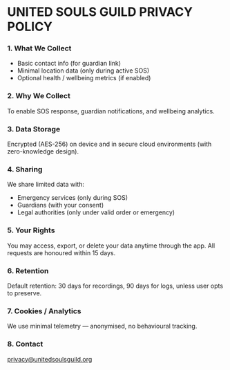 # UNITED SOULS GUILD PRIVACY POLICY

### 1. What We Collect
- Basic contact info (for guardian link)
- Minimal location data (only during active SOS)
- Optional health / wellbeing metrics (if enabled)

### 2. Why We Collect
To enable SOS response, guardian notifications, and wellbeing analytics.

### 3. Data Storage
Encrypted (AES-256) on device and in secure cloud environments (with zero-knowledge design).

### 4. Sharing
We share limited data with:
- Emergency services (only during SOS)
- Guardians (with your consent)
- Legal authorities (only under valid order or emergency)

### 5. Your Rights
You may access, export, or delete your data anytime through the app.
All requests are honoured within 15 days.

### 6. Retention
Default retention: 30 days for recordings, 90 days for logs, unless user opts to preserve.

### 7. Cookies / Analytics
We use minimal telemetry — anonymised, no behavioural tracking.

### 8. Contact
privacy@unitedsoulsguild.org
